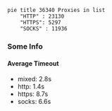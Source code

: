 
```mermaid
pie title 36340 Proxies in list
    "HTTP" : 23130
    "HTTPS": 5297
    "SOCKS" : 11936
```

### Some Info
#### Average Timeout

- mixed: 2.8s
- http: 1.4s
- https: 8.7s
- socks: 6.6s